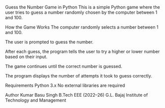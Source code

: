 Guess the Number Game in Python
This is a simple Python game where the user tries to guess a number randomly chosen by the computer between 1 and 100.

How the Game Works
The computer randomly selects a number between 1 and 100.

The user is prompted to guess the number.

After each guess, the program tells the user to try a higher or lower number based on their input.

The game continues until the correct number is guessed.

The program displays the number of attempts it took to guess correctly.

Requirements
Python 3.x
No external libraries are required

Author
Kumar Basu Singh
B.Tech EEE (2022–26)
G.L. Bajaj Institute of Technology and Management
